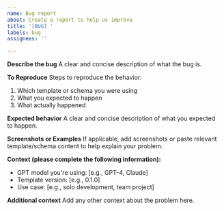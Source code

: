 ```yaml
---
name: Bug report
about: Create a report to help us improve
title: '[BUG] '
labels: bug
assignees: ''

---
```


**Describe the bug**
A clear and concise description of what the bug is.

**To Reproduce**
Steps to reproduce the behavior:
1. Which template or schema you were using
2. What you expected to happen
3. What actually happened

**Expected behavior**
A clear and concise description of what you expected to happen.

**Screenshots or Examples**
If applicable, add screenshots or paste relevant template/schema content to help explain your problem.

**Context (please complete the following information):**
- GPT model you're using: [e.g., GPT-4, Claude]
- Template version: [e.g., 0.1.0]
- Use case: [e.g., solo development, team project]

**Additional context**
Add any other context about the problem here.
